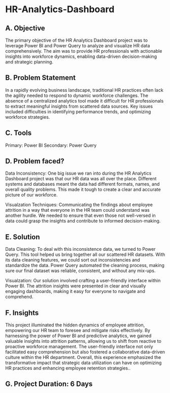 # HR-Analytics-Dashboard

## A. Objective
The primary objective of the HR Analytics Dashboard project was to leverage Power BI and Power Query to analyze and visualize HR data comprehensively. The aim was to 
provide HR professionals with actionable insights into workforce dynamics, enabling data-driven decision-making and strategic planning.

## B. Problem Statement
In a rapidly evolving business landscape, traditional HR practices often lack the agility needed to respond to dynamic workforce challenges. The absence of a 
centralized analytics tool made it difficult for HR professionals to extract meaningful insights from scattered data sources. Key issues included difficulties 
in identifying performance trends, and optimizing workforce strategies.

## C. Tools
Primary: Power BI 
Secondary: Power Query

## D. Problem faced?
Data Inconsistency: One big issue we ran into during the HR Analytics Dashboard project was that our HR data was all over the place. Different systems and
databases meant the data had different formats, names, and overall quality problems. This made it tough to create a clear and accurate picture of our workforce.

Visualzation Techniques: Communicating the findings about employee attrition in a way that everyone in the HR team could understand was another hurdle. We needed to 
ensure that even those not well-versed in data could grasp the insights and contribute to informed decision-making.

## E. Solution
Data Cleaning: To deal with this inconsistence data, we turned to Power Query. This tool helped us bring together all our scattered HR datasets. With its data cleaning 
features, we could sort out inconsistencies and standardize the data. Power Query automated the cleaning process, making sure our final dataset was reliable, 
consistent, and without any mix-ups.

Visualzation: Our solution involved crafting a user-friendly interface within Power BI. The attrition insights were presented in clear and visually engaging dashboards,
making it easy for everyone to navigate and comprehend.

## F. Insights
This project illuminated the hidden dynamics of employee attrition, empowering our HR team to foresee and mitigate risks effectively. By harnessing the power of 
Power BI and predictive analytics, we gained valuable insights into attrition patterns, allowing us to shift from reactive to proactive workforce management. The 
user-friendly interface not only facilitated easy comprehension but also fostered a collaborative data-driven culture within the HR department. Overall, this experience 
emphasized the transformative impact that strategic data utilization can have on optimizing HR practices and enhancing employee retention strategies..

## G. Project Duration: 6 Days
